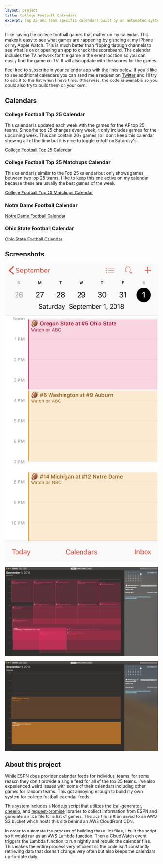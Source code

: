 ```yaml
---
layout: project
title: College Football Calendars
excerpt: Top 25 and team specific calendars built by an automated system running on AWS Lambda and S3. 
---
```


I like having the college football games that matter on my calendar. This makes it easy to see what games are happening by glancing at my iPhone or my Apple Watch. This is much better than flipping through channels to see what is on or opening an app to check the scoreboard. The calendar includes the TV network for the game in the event location so you can easily find the game on TV. It will also update with the scores for the games.

Feel free to subscribe in your calendar app with the links below. If you'd like to see additional calendars you can send me a request on [Twitter](https://twitter.com/hathaway) and I'll try to add it to this list when I have time. Otherwise, the code is available so you could also try to build them on your own.

## Calendars

### College Football Top 25 Calendar

This calendar is updated each week with the games for the AP top 25 teams. Since the top 25 changes every week, it only includes games for the upcoming week. This can contain 20+ games so I don't keep this calendar showing all of the time but it is nice to toggle on/off on Saturday's.

[College Football Top 25 Calendar](webcal:://hathaway.cc/calendars/college-football-top-25.ics)

### College Football Top 25 Matchups Calendar

This calendar is similar to the Top 25 calendar but only shows games between two top 25 teams. I like to keep this one active on my calendar because these are usually the best games of the week.

[College Football Top 25 Matchups Calendar](webcal:://hathaway.cc/calendars/college-football-top-25-matchups.ics)

### Notre Dame Football Calendar


[Notre Dame Football Calendar](webcal:://hathaway.cc/calendars/notre-dame-football.ics)

### Ohio State Football Calendar

[Ohio State Football Calendar](webcal:://hathaway.cc/calendars/ohio-state-football.ics)

## Screenshots

![College Football Calendar on iPhone](/assets/images/iphone-college-football-calendar.jpeg "College Football Calendar on iPhone")

![College Football Top 25 Calendar](/assets/images/college-football-top-25-calendar.png "College Football Top 25 Calendar")

![College Football Top 25 Matchups Calendar](/assets/images/college-football-top-25-matchups-calendar.png "College Football Top 25 Matchups Calendar")

## About this project

While ESPN does provider calendar feeds for individual teams, for some reason they don't provide a single feed for all of the top 25 teams. I've also experienced weird issues with some of their calendars including other games for random teams. This got annoying enough to build my own system for college football calendar feeds.

This system includes a Node.js script that utilizes the [ical-generator](https://github.com/sebbo2002/ical-generator), [cheerio](https://github.com/cheeriojs/cheerio), and [request-promise](https://github.com/request/request-promise) libraries to collect information from ESPN and generate an .ics file for a list of games. The .ics file is then saved to an AWS S3 bucket which hosts this site behind an AWS CloudFront CDN. 

In order to automate the process of building these .ics files, I built the script so it would run as an AWS Lambda function. Then a CloudWatch event triggers the Lambda function to run nightly and rebuild the calendar files. This makes the entire process very efficient so the code isn't constantly retrieving data that doens't change very often but also keeps the calendars up-to-date daily.